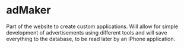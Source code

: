 # adMaker
Part of the website to create custom applications. Will allow for simple development of advertisements using different tools and will save everything to the database, to be read later by an iPhone application.
